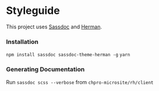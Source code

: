 # Styleguide

This project uses [Sassdoc](http://sassdoc.com/) and [Herman](http://oddbird.net/herman/).

### Installation
`npm install sassdoc sassdoc-theme-herman -g`
`yarn`

### Generating Documentation
Run `sassdoc scss --verbose` from `chpro-microsite/rh/client`
